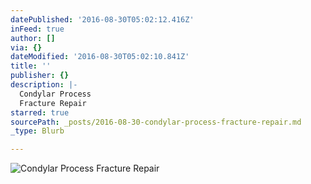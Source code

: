 ```yaml
---
datePublished: '2016-08-30T05:02:12.416Z'
inFeed: true
author: []
via: {}
dateModified: '2016-08-30T05:02:10.841Z'
title: ''
publisher: {}
description: |-
  Condylar Process
  Fracture Repair
starred: true
sourcePath: _posts/2016-08-30-condylar-process-fracture-repair.md
_type: Blurb

---
```

![Condylar Process
Fracture Repair](https://the-grid-user-content.s3-us-west-2.amazonaws.com/a54ecf39-7350-4a38-8b9f-649164ddf618.png)